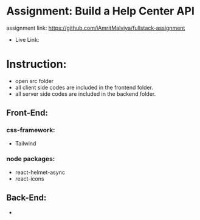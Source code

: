 # Assignment: Build a Help Center API
assignment link: https://github.com/iAmritMalviya/fullstack-assignment
- Live Link: 

# Instruction: 
- open src folder
- all client side codes are included in the frontend folder.
- all server side codes are included in the backend folder.


## Front-End:

### css-framework:
- Tailwind
### node packages:
- react-helmet-async
- react-icons 


## Back-End:
- 